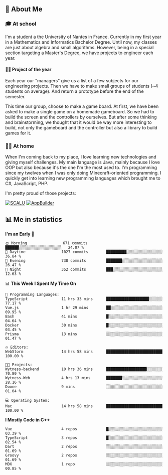 ## 👀 About Me

### 🎓 At school

I'm a student a the University of Nantes in France. Currently in my first year in a Mathematics and Informatics Bachelor Degree. Until now, my classes are just about algebra and small algorithms. However, being in a special section targeting a Master's Degree, we have projects to engineer each year. 

#### 🔧🔬 Project of the year

Each year our "managers" give us a list of a few subjects for our engineering projects. Then we have to make small groups of students (~4 students on average). And return a prototype before the end of the semester.

This time our group, choose to make a game board. At first, we have been asked to make a single game on a homemade gameboard. So we had to build the screen and the controllers by ourselves. 
But after some thinking and brainstorming, we thought that it would be way more interesting to build, not only the gameboard and the controller but also a library to build games for it.

### 👨‍💻 At home

When I'm coming back to my place, I love learning new technologies and giving myself challenges. My main language is Java, mainly because I love OOP but also because it's the one I'm the most used to. I'm programming since my twelves when I was only doing Minecraft-oriented programming.  I quickly get into learning new programming languages which brought me to C#, JavaScript, PHP. 

I'm pretty proud of those projects:

[![SCALU](https://github-readme-stats.vercel.app/api/pin?username=renardfute&repo=SCALU)](https://github.com/renardfute/scalu)
[![AppBuilder](https://github-readme-stats.vercel.app/api/pin?username=pulsedev2&repo=AppBuilder)](https://github.com/pulsedev2/AppBuilder)

## 📊 Me in statistics
<!--START_SECTION:waka-->
**I'm an Early 🐤** 

```text
🌞 Morning                671 commits         ██████░░░░░░░░░░░░░░░░░░░   24.07 % 
🌆 Daytime                1027 commits        █████████░░░░░░░░░░░░░░░░   36.84 % 
🌃 Evening                738 commits         ███████░░░░░░░░░░░░░░░░░░   26.47 % 
🌙 Night                  352 commits         ███░░░░░░░░░░░░░░░░░░░░░░   12.63 % 
```


📊 **This Week I Spent My Time On** 

```text
💬 Programming Languages: 
TypeScript               11 hrs 33 mins      ███████████████████░░░░░░   77.17 % 
Vue.js                   1 hr 29 mins        ██░░░░░░░░░░░░░░░░░░░░░░░   09.95 % 
Bash                     41 mins             █░░░░░░░░░░░░░░░░░░░░░░░░   04.64 % 
Docker                   30 mins             █░░░░░░░░░░░░░░░░░░░░░░░░   03.45 % 
Prisma                   13 mins             ░░░░░░░░░░░░░░░░░░░░░░░░░   01.47 % 

🔥 Editors: 
WebStorm                 14 hrs 58 mins      █████████████████████████   100.00 % 

🐱‍💻 Projects: 
Wytness-backend          10 hrs 36 mins      ██████████████████░░░░░░░   70.80 % 
Wytness-Web              4 hrs 13 mins       ███████░░░░░░░░░░░░░░░░░░   28.16 % 
Doone                    9 mins              ░░░░░░░░░░░░░░░░░░░░░░░░░   01.04 % 

💻 Operating System: 
Mac                      14 hrs 58 mins      █████████████████████████   100.00 % 
```

**I Mostly Code in C++** 

```text
Vue                      4 repos             █░░░░░░░░░░░░░░░░░░░░░░░░   03.39 % 
TypeScript               3 repos             █░░░░░░░░░░░░░░░░░░░░░░░░   02.54 % 
Dart                     2 repos             ░░░░░░░░░░░░░░░░░░░░░░░░░   01.69 % 
Groovy                   2 repos             ░░░░░░░░░░░░░░░░░░░░░░░░░   01.69 % 
MDX                      1 repo              ░░░░░░░░░░░░░░░░░░░░░░░░░   00.85 % 
```




<!--END_SECTION:waka-->
